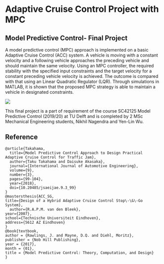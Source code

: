 # Adaptive Cruise Control Project with MPC
## Model Predictive Control- Final Project

A model predictive control (MPC) approach is implemented on a basic Adaptive Cruise Control (ACC) system. A vehicle is moving with a constant velocity and a following vehicle approaches the preceding vehicle and should maintain the same velocity. Using an MPC controller, the required stability with the specified input constraints and the target velocity for a constant preceding vehicle velocity is achieved. The outcome is compared with that using an Linear Quadratic Regulator (LQR).
Through simulations in MATLAB, it is shown that the proposed MPC strategy is able to maintain a vehicle in designated constraints.

![](https://i.imgur.com/hwmI7oa.png)

This final project is a part of requirement of the course SC42125 Model Predictive Control (2019/20) at TU Delft and is completed by 2 MSc Mechanical Engineering students, Nikhil Nagendra and Yen-Lin Wu. 

## Reference
```
@article{Takahama,
  title={Model Predictive Control Approach to Design Practical Adaptive Cruise Control for Traffic Jam},
  author={Taku Takahama and Daisuke Akasaka},
  journal={International Journal of Automotive Engineering},
  volume={9},
  number={3},
  pages={99-104},
  year={2018},
  doi={10.20485/jsaeijae.9.3_99}
}
@mastersthesis{ACC_SG,
title={Design of a Hybrid Adaptive Cruise Control Stop\-\&\-Go System},
  author={R.A.P.M. van den Bleek},
year={2007},
school={Technische Universiteit Eindhoven},
address={5612 AZ Eindhoven}
}
@book{textbook,
author = {Rawlings, J. and Mayne, D.Q. and Diehl, Moritz},
publisher = {Nob Hill Publishing},
year = {2017},
month = {01},
title = {Model Predictive Control: Theory, Computation, and Design}
}
```
